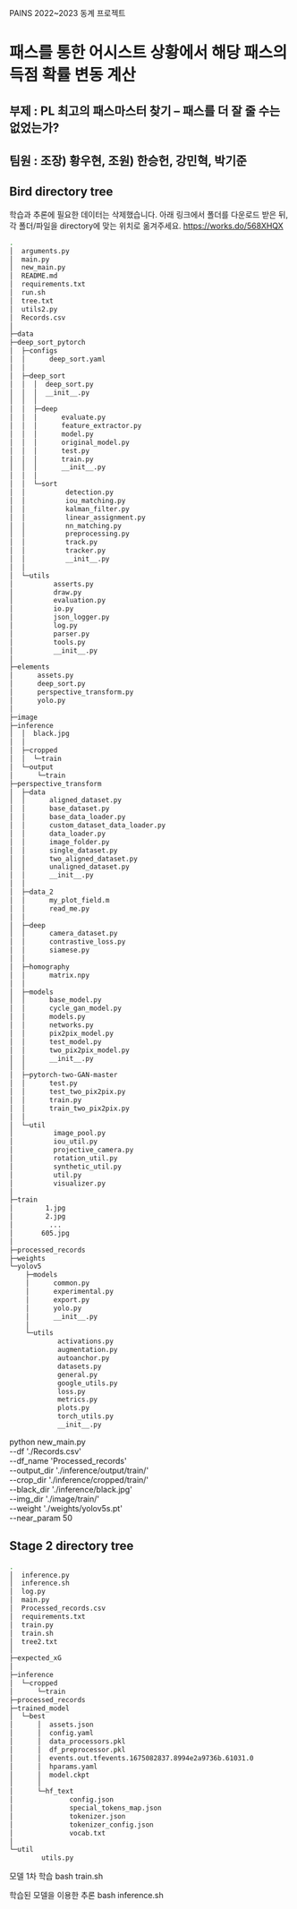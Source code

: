 PAINS 2022~2023 동계 프로젝트

# 패스를 통한 어시스트 상황에서 해당 패스의 득점 확률 변동 계산

## 부제 : PL 최고의 패스마스터 찾기 – 패스를 더 잘 줄 수는 없었는가?

팀원 : 조장) 황우현, 조원) 한승헌, 강민혁, 박기준
---

## Bird directory tree

학습과 추론에 필요한 데이터는 삭제했습니다.
아래 링크에서 폴더를 다운로드 받은 뒤, 각 폴더/파일을 directory에 맞는 위치로 옮겨주세요.
https://works.do/568XHQX

```bash
.
│  arguments.py
│  main.py
│  new_main.py
│  README.md
│  requirements.txt
│  run.sh
│  tree.txt
│  utils2.py
│  Records.csv 
│ 
├─data
├─deep_sort_pytorch
│  ├─configs
│  │      deep_sort.yaml
│  │      
│  ├─deep_sort
│  │  │  deep_sort.py
│  │  │  __init__.py
│  │  │  
│  │  ├─deep
│  │  │      evaluate.py
│  │  │      feature_extractor.py
│  │  │      model.py
│  │  │      original_model.py
│  │  │      test.py
│  │  │      train.py
│  │  │      __init__.py
│  │  │      
│  │  └─sort
│  │          detection.py
│  │          iou_matching.py
│  │          kalman_filter.py
│  │          linear_assignment.py
│  │          nn_matching.py
│  │          preprocessing.py
│  │          track.py
│  │          tracker.py
│  │          __init__.py
│  │          
│  └─utils
│          asserts.py
│          draw.py
│          evaluation.py
│          io.py
│          json_logger.py
│          log.py
│          parser.py
│          tools.py
│          __init__.py
│          
├─elements
│      assets.py
│      deep_sort.py
│      perspective_transform.py
│      yolo.py
│      
├─image
├─inference
│  │  black.jpg
│  │  
│  ├─cropped
│  │  └─train
│  └─output
│      └─train
├─perspective_transform
│  ├─data
│  │      aligned_dataset.py
│  │      base_dataset.py
│  │      base_data_loader.py
│  │      custom_dataset_data_loader.py
│  │      data_loader.py
│  │      image_folder.py
│  │      single_dataset.py
│  │      two_aligned_dataset.py
│  │      unaligned_dataset.py
│  │      __init__.py
│  │      
│  ├─data_2
│  │      my_plot_field.m
│  │      read_me.py
│  │      
│  ├─deep
│  │      camera_dataset.py
│  │      contrastive_loss.py
│  │      siamese.py
│  │      
│  ├─homography
│  │      matrix.npy
│  │      
│  ├─models
│  │      base_model.py
│  │      cycle_gan_model.py
│  │      models.py
│  │      networks.py
│  │      pix2pix_model.py
│  │      test_model.py
│  │      two_pix2pix_model.py
│  │      __init__.py
│  │      
│  ├─pytorch-two-GAN-master
│  │      test.py
│  │      test_two_pix2pix.py
│  │      train.py
│  │      train_two_pix2pix.py
│  │      
│  └─util
│          image_pool.py
│          iou_util.py
│          projective_camera.py
│          rotation_util.py
│          synthetic_util.py
│          util.py
│          visualizer.py
│  
├─train
│        1.jpg
│        2.jpg
│         ...
│       605.jpg
│ 
├─processed_records
├─weights
└─yolov5
    ├─models
    │      common.py
    │      experimental.py
    │      export.py
    │      yolo.py
    │      __init__.py
    │      
    └─utils
            activations.py
            augmentation.py
            autoanchor.py
            datasets.py
            general.py
            google_utils.py
            loss.py
            metrics.py
            plots.py
            torch_utils.py
            __init__.py

```

python new_main.py \
    --df './Records.csv' \
    --df_name 'Processed_records' \
    --output_dir './inference/output/train/' \
    --crop_dir './inference/cropped/train/' \
    --black_dir './inference/black.jpg' \
    --img_dir './image/train/' \
    --weight './weights/yolov5s.pt' \
    --near_param 50

## Stage 2 directory tree

```bash
.
│  inference.py
│  inference.sh
│  log.py
│  main.py
│  Processed_records.csv
│  requirements.txt
│  train.py
│  train.sh
│  tree2.txt
│  
├─expected_xG
│      
├─inference
│  └─cropped
│      └─train
├─processed_records
├─trained_model
│  └─best
│      │  assets.json
│      │  config.yaml
│      │  data_processors.pkl
│      │  df_preprocessor.pkl
│      │  events.out.tfevents.1675082837.8994e2a9736b.61031.0
│      │  hparams.yaml
│      │  model.ckpt
│      │  
│      └─hf_text
│              config.json
│              special_tokens_map.json
│              tokenizer.json
│              tokenizer_config.json
│              vocab.txt
│              
└─util
        utils.py
```

모델 1차 학습
bash train.sh

학습된 모델을 이용한 추론
bash inference.sh
